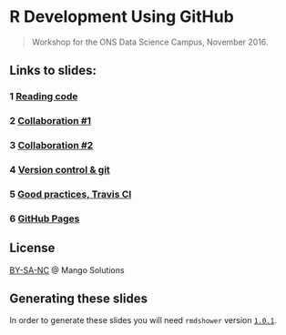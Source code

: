 
# R Development Using GitHub

> Workshop for the ONS Data Science Campus, November 2016.

## Links to slides:

### 1 [Reading code](http://nathaneastwood.github.io/github-workshop/01-reading-code.html)

### 2 [Collaboration #1](http://nathaneastwood.github.io/github-workshop/02-collaboration-1.html)

### 3 [Collaboration #2](http://nathaneastwood.github.io/github-workshop/03-collaboration-2.html)

### 4 [Version control & git](http://nathaneastwood.github.io/github-workshop/04-version-control-and-git.html)

### 5 [Good practices, Travis CI](http://nathaneastwood.github.io/github-workshop/05-best-practices.html)

### 6 [GitHub Pages](http://nathaneastwood.github.io/github-workshop/06-github-pages.html) 

## License

[BY-SA-NC](https://creativecommons.org/licenses/by-nc-sa/4.0/) @ Mango Solutions

## Generating these slides
In order to generate these slides you will need `rmdshower` version [`1.0.1`](https://github.com/MangoTheCat/rmdshower/tree/217b8a56b4a26a0d5733c97b00295bdf7ada5551).
